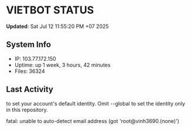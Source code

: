 # VIETBOT STATUS
**Updated**: Sat Jul 12 11:55:20 PM +07 2025

## System Info
- IP: 103.77.172.150
- Uptime: up 1 week, 3 hours, 42 minutes
- Files: 36324

## Last Activity

to set your account's default identity.
Omit --global to set the identity only in this repository.

fatal: unable to auto-detect email address (got 'root@vinh3690.(none)')
